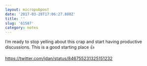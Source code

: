 ```yaml
---
layout: micropubpost
date: '2017-03-28T17:06:27.880Z'
title: ''
slug: '61587'
category: notes
---
```

I’m ready to stop yelling about this crap and start having productive discussions. This is a good starting place 👍

https://twitter.com/jdan/status/846755231325151232
